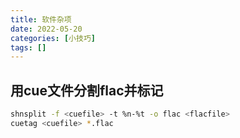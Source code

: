```yaml
---
title: 软件杂项
date: 2022-05-20
categories: [小技巧]
tags: []
---
```

## 用cue文件分割flac并标记

```sh
shnsplit -f <cuefile> -t %n-%t -o flac <flacfile>
cuetag <cuefile> *.flac
```
